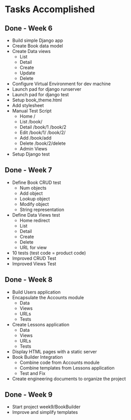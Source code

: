 # Tasks Accomplished


## Done  - Week 6

* Build simple Django app
* Create Book data model
* Create Data views
    * List
    * Detail
    * Create
    * Update
    * Delete
* Configure Virtual Environment for dev machine
* Launch pad for django runserver
* Launch pad for django test
* Setup book_theme.html
* Add stylesheet
* Manual Test Script
    * Home   /
    * List   /book/
    * Detail /book/1  /book/2
    * Edit   /book/1/  /book/2/
    * Add    /book/add
    * Delete /book/2/delete
    * Admin Views
* Setup Django test


## Done  - Week 7

* Define Book CRUD test
    * Num objects
    * Add object
    * Lookup object
    * Modify object
    * String representation
* Define Data Views test
    * Home redirect
    * List
    * Detail
    * Create
    * Delete
    * URL for view
* 10 tests  (test code = product code)
* Improved CRUD Test
* Improved Views Test


## Done  - Week 8

* Build Users application
* Encapsulate the Accounts module
    * Data
    * Views
    * URLs
    * Tests
* Create Lessons application
    * Data
    * Views
    * URLs
    * Tests
* Display HTML pages with a static server
* Book Builder Integration
    * Combine code from Accounts module
    * Combine templates from Lessons application
    * Test and Fix
* Create engineering documents to organize the project



## Done  - Week 9

* Start project week9/BookBuilder
* Improve and simplify templates
